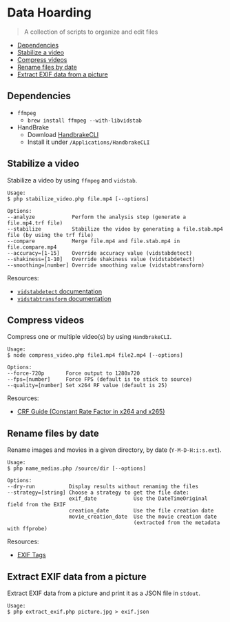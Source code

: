 # Data Hoarding

> A collection of scripts to organize and edit files

* [Dependencies](#dependencies)
* [Stabilize a video](#stabilize-a-video)
* [Compress videos](#compress-videos)
* [Rename files by date](#rename-files-by-date)
* [Extract EXIF data from a picture](#extract-exif-data-from-a-picture)

## Dependencies

* `ffmpeg`
  * `brew install ffmpeg --with-libvidstab`
* HandBrake
  * Download [HandbrakeCLI](https://handbrake.fr)
  * Install it under `/Applications/HandbrakeCLI`

## Stabilize a video

Stabilize a video by using `ffmpeg` and `vidstab`.

```shell
Usage:
$ php stabilize_video.php file.mp4 [--options]

Options:
--analyze            Perform the analysis step (generate a file.mp4.trf file)
--stabilize          Stabilize the video by generating a file.stab.mp4 file (by using the trf file)
--compare            Merge file.mp4 and file.stab.mp4 in file.compare.mp4
--accuracy=[1-15]    Override accuracy value (vidstabdetect)
--shakiness=[1-10]   Override shakiness value (vidstabdetect)
--smoothing=[number] Override smoothing value (vidstabtransform)
```

Resources:

* [`vidstabdetect` documentation](https://ffmpeg.org/ffmpeg-filters.html#toc-vidstabdetect-1)
* [`vidstabtransform` documentation](https://ffmpeg.org/ffmpeg-filters.html#toc-vidstabtransform-1)

## Compress videos

Compress one or multiple video(s) by using `HandbrakeCLI`.

```shell
Usage:
$ node compress_video.php file1.mp4 file2.mp4 [--options]

Options:
--force-720p       Force output to 1280x720
--fps=[number]     Force FPS (default is to stick to source)
--quality=[number] Set x264 RF value (default is 25)
```

Resources:

* [CRF Guide (Constant Rate Factor in x264 and x265)](http://slhck.info/video/2017/02/24/crf-guide.html)

## Rename files by date

Rename images and movies in a given directory, by date (`Y-M-D-H:i:s.ext`).

```shell
Usage:
$ php name_medias.php /source/dir [--options]

Options:
--dry-run           Display results without renaming the files
--strategy=[string] Choose a strategy to get the file date:
                    exif_date            Use the DateTimeOriginal field from the EXIF
                    creation_date        Use the file creation date
                    movie_creation_date  Use the movie creation date
                                         (extracted from the metadata with ffprobe)
```

Resources:

* [EXIF Tags](https://sno.phy.queensu.ca/~phil/exiftool/TagNames/EXIF.html)

## Extract EXIF data from a picture

Extract EXIF data from a picture and print it as a JSON file in `stdout`.

```
Usage:
$ php extract_exif.php picture.jpg > exif.json
```
